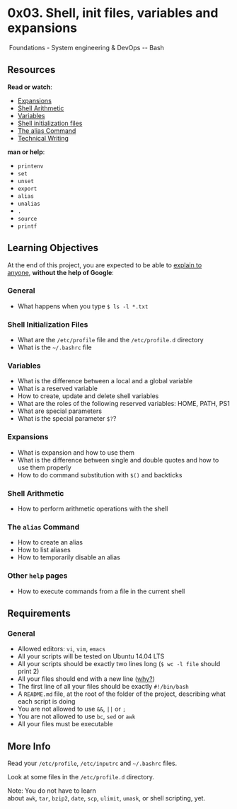 0x03. Shell, init files, variables and expansions
=================================================

 Foundations - System engineering & DevOps -- Bash   [](https://intranet.hbtn.io/projects/209#)

Resources
---------

**Read or watch**:

-   [Expansions](https://intranet.hbtn.io/rltoken/G5p7gU70olYFxbN_DfuXpQ "Expansions")
-   [Shell Arithmetic](https://intranet.hbtn.io/rltoken/C2JAWjeSMt5I0EmuplF32A "Shell Arithmetic")
-   [Variables](https://intranet.hbtn.io/rltoken/zj7i19F9iE9eUdjBgR6C3Q "Variables")
-   [Shell initialization files](https://intranet.hbtn.io/rltoken/lHvzUhLmLgBVfsoJzYDj_w "Shell initialization files")
-   [The alias Command](https://intranet.hbtn.io/rltoken/5JiNabFuBFXpJKqGGh9EjQ "The alias Command")
-   [Technical Writing](https://intranet.hbtn.io/rltoken/yG1jmJxtf-0eALGmsrfIjA "Technical Writing")

**man or help**:

-   `printenv`
-   `set`
-   `unset`
-   `export`
-   `alias`
-   `unalias`
-   `.`
-   `source`
-   `printf`

Learning Objectives
-------------------

At the end of this project, you are expected to be able to [explain to anyone](https://intranet.hbtn.io/rltoken/RGfPlEf4sN0nswOChL6LCg "explain to anyone"), **without the help of Google**:

### General

-   What happens when you type `$ ls -l *.txt`

### Shell Initialization Files

-   What are the `/etc/profile` file and the `/etc/profile.d` directory
-   What is the `~/.bashrc` file

### Variables

-   What is the difference between a local and a global variable
-   What is a reserved variable
-   How to create, update and delete shell variables
-   What are the roles of the following reserved variables: HOME, PATH, PS1
-   What are special parameters
-   What is the special parameter `$?`?

### Expansions

-   What is expansion and how to use them
-   What is the difference between single and double quotes and how to use them properly
-   How to do command substitution with `$()` and backticks

### Shell Arithmetic

-   How to perform arithmetic operations with the shell

### The `alias` Command

-   How to create an alias
-   How to list aliases
-   How to temporarily disable an alias

### Other `help` pages

-   How to execute commands from a file in the current shell

Requirements
------------

### General

-   Allowed editors: `vi`, `vim`, `emacs`
-   All your scripts will be tested on Ubuntu 14.04 LTS
-   All your scripts should be exactly two lines long (`$ wc -l file` should print 2)
-   All your files should end with a new line ([why?](http://unix.stackexchange.com/questions/18743/whats-the-point-in-adding-a-new-line-to-the-end-of-a-file/18789))
-   The first line of all your files should be exactly `#!/bin/bash`
-   A `README.md` file, at the root of the folder of the project, describing what each script is doing
-   You are not allowed to use `&&`, `||` or `;`
-   You are not allowed to use `bc`, `sed` or `awk`
-   All your files must be executable

More Info
---------

Read your `/etc/profile`, `/etc/inputrc` and `~/.bashrc` files.

Look at some files in the `/etc/profile.d` directory.

Note: You do not have to learn about `awk`, `tar`, `bzip2`, `date`, `scp`, `ulimit`, `umask`, or shell scripting, yet.